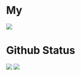 # My  

<img src="https://img.shields.io/badge/-Spotify-000000?logo=Spotify&logoColor=fff">

# Github Status 
<img src="https://github-readme-stats.vercel.app/api?username=KSR1T&&show_icons=true&title_color=f7f8f3&icon_color=78bcc4&text_color=f7444e&bg_color=374258">
<img src="https://github-readme-stats.vercel.app/api/top-langs/?username=KSR1T&&show_icons=true&title_color=f7f8f3&icon_color=78bcc4&text_color=f7444e&bg_color=374258">
